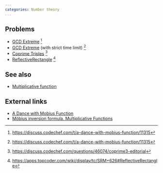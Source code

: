 ```yaml
---
categories: Number theory
...
```


## Problems
- [GCD Extreme](https://onlinejudge.org/external/114/p11426.pdf) [^2]
- [GCD Extreme](http://www.spoj.com/problems/GCDEX/) (with strict time limit) [^2]
- [Coprime Triples](https://www.codechef.com/LTIME13/problems/COPRIME3) [^3]
- [ReflectiveRectangle](https://community.topcoder.com/stat?c=problem_statement&pm=13217&rd=15859) [^1]

## See also
- [Multiplicative function]()

## External links
- [A Dance with Mobius Function](https://discuss.codechef.com/t/a-dance-with-mobius-function/11315)
- [Möbius inversion formula. Multiplicative Functions](http://web.archive.org/web/20150714124408/http://mathcircle.berkeley.edu/original/Multiplicative.pdf)

[^1]: <https://apps.topcoder.com/wiki/display/tc/SRM+626#ReflectiveRectangle>
[^2]: <https://discuss.codechef.com/t/a-dance-with-mobius-function/11315>
[^3]: <https://discuss.codechef.com/questions/46074/coprime3-editorial>
